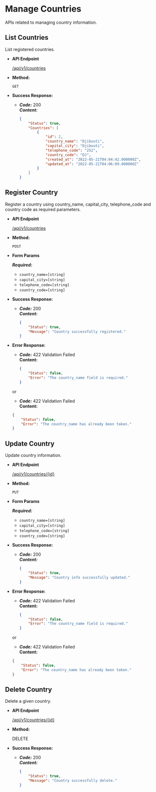 # Manage Countries

APIs related to managing country information.

**List Countries**
----
  List registered countries.

* **API Endpoint**

  <a href="">/api/v1/countries</a>

* **Method:**

  `GET`

* **Success Response:**

  * ***Code:*** 200 <br />
    ***Content:*** 
    ```json 
    {
        "Status": true,
        "Countries": [
            {
                "id": 2,
                "country_name": "Djibouti",
                "capital_city": "Djibouti",
                "telephone_code": "252",
                "country_code": "DJ",
                "created_at": "2022-05-21T04:04:42.000000Z",
                "updated_at": "2022-05-21T04:06:09.000000Z"
            }
        ]
    }
    ```

**Register Country**
----
  Register a country using country_name, capital_city, telephone_code and country code as required parameters.

* **API Endpoint**

  <a href="">/api/v1/countries</a>

* **Method:**

  `POST`
  
*  **Form Params**

   ***Required:***
    - `country_name=[string]`
    - `capital_city=[string]`
    - `telephone_code=[string]`
    - `country_code=[string]`

* **Success Response:**

  * ***Code:*** 200 <br />
    ***Content:*** 
    ```json 
    {
        "Status": true,
        "Message": "Country successfully registered." 
    }
    ```
 
* **Error Response:**

  * ***Code:*** 422 Validation Failed <br />
    **Content:** 
    ```json 
    {
        "Status": false,
        "Error": "The country_name field is required."
    }
    ```

  or

   * ***Code:*** 422 Validation Failed <br />
    **Content:** 
    ```json 
    {
        "Status": false,
        "Error": "The country_name has already been taken."
    }
    ```

**Update Country**
----
  Update country information.

* **API Endpoint**

  <a href="">/api/v1/countries/{id}</a>

* **Method:**

  `PUT`
  
*  **Form Params**

   ***Required:***
    - `country_name=[string]`
    - `capital_city=[string]`
    - `telephone_code=[string]`
    - `country_code=[string]`

* **Success Response:**

  * ***Code:*** 200 <br />
    ***Content:*** 
    ```json 
    {
        "Status": true,
        "Message": "Country info successfully updated." 
    }
    ```
 
* **Error Response:**

  * ***Code:*** 422 Validation Failed <br />
    **Content:** 
    ```json 
    {
        "Status": false,
        "Error": "The country_name field is required."
    }
    ```

  or

   * ***Code:*** 422 Validation Failed <br />
    **Content:** 
    ```json 
    {
        "Status": false,
        "Error": "The country_name has already been taken."
    }
    ```
  
**Delete Country**
----
  Delete a given country.

* **API Endpoint**

  <a href="">/api/v1/countries/{id}</a>

* **Method:**

  <span color="red">DELETE</span>
  

* **Success Response:**

  * ***Code:*** 200 <br />
    ***Content:*** 
    ```json 
    {
        "Status": true,
        "Message": "Country successfully delete." 
    }
    ```